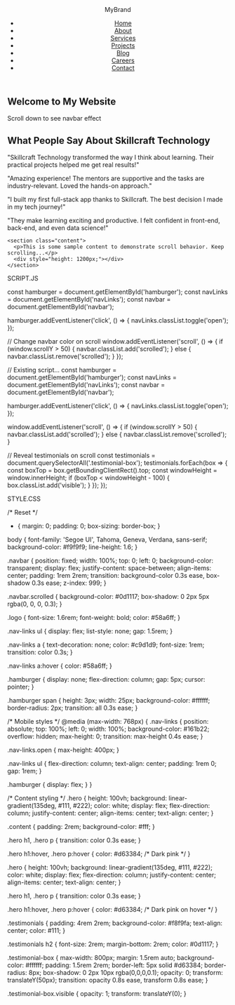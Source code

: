 <!DOCTYPE html>
<html lang="en">
<head>
  <meta charset="UTF-8" />
  <meta name="viewport" content="width=device-width, initial-scale=1.0"/>
  <title>Advanced Navbar</title>
  <link rel="stylesheet" href="style.css" />
  <script defer src="script.js"></script>
</head>
<body>
  <header class="navbar" id="navbar">
    <div class="logo">MyBrand</div>
    <nav class="nav-links" id="navLinks">
      <ul>
        <li><a href="#">Home</a></li>
        <li><a href="#">About</a></li>
        <li><a href="#">Services</a></li>
        <li><a href="#">Projects</a></li>
        <li><a href="#">Blog</a></li>
        <li><a href="#">Careers</a></li>
        <li><a href="#">Contact</a></li>
      </ul>
    </nav>
    <div class="hamburger" id="hamburger">
      <span></span>
      <span></span>
      <span></span>
    </div>
  </header>

  <main>
    <section class="hero">
      <h1>Welcome to My Website</h1>
      <p>Scroll down to see navbar effect</p>
    </section>
 <section class="testimonials" id="testimonials">
  <h2>What People Say About Skillcraft Technology</h2>
  
  <div class="testimonial-box">
    <p>"Skillcraft Technology transformed the way I think about learning. Their practical projects helped me get real results!"</p>
  </div>
  <div class="testimonial-box">
    <p>"Amazing experience! The mentors are supportive and the tasks are industry-relevant. Loved the hands-on approach."</p>
  </div>
  <div class="testimonial-box">
    <p>"I built my first full-stack app thanks to Skillcraft. The best decision I made in my tech journey!"</p>
  </div>
  <div class="testimonial-box">
    <p>"They make learning exciting and productive. I felt confident in front-end, back-end, and even data science!"</p>
  </div>
 </section>

    <section class="content">
      <p>This is some sample content to demonstrate scroll behavior. Keep scrolling...</p>
      <div style="height: 1200px;"></div>
    </section>
  </main>
</body>
</html>


SCRIPT.JS

const hamburger = document.getElementById('hamburger');
const navLinks = document.getElementById('navLinks');
const navbar = document.getElementById('navbar');

hamburger.addEventListener('click', () => {
  navLinks.classList.toggle('open');
});

// Change navbar color on scroll
window.addEventListener('scroll', () => {
  if (window.scrollY > 50) {
    navbar.classList.add('scrolled');
  } else {
    navbar.classList.remove('scrolled');
  }
});


// Existing script...
const hamburger = document.getElementById('hamburger');
const navLinks = document.getElementById('navLinks');
const navbar = document.getElementById('navbar');

hamburger.addEventListener('click', () => {
  navLinks.classList.toggle('open');
});

window.addEventListener('scroll', () => {
  if (window.scrollY > 50) {
    navbar.classList.add('scrolled');
  } else {
    navbar.classList.remove('scrolled');
  }

  // Reveal testimonials on scroll
  const testimonials = document.querySelectorAll('.testimonial-box');
  testimonials.forEach(box => {
    const boxTop = box.getBoundingClientRect().top;
    const windowHeight = window.innerHeight;
    if (boxTop < windowHeight - 100) {
      box.classList.add('visible');
    }
  });
});

STYLE.CSS


/* Reset */
* {
  margin: 0;
  padding: 0;
  box-sizing: border-box;
}

body {
  font-family: 'Segoe UI', Tahoma, Geneva, Verdana, sans-serif;
  background-color: #f9f9f9;
  line-height: 1.6;
}

.navbar {
  position: fixed;
  width: 100%;
  top: 0;
  left: 0;
  background-color: transparent;
  display: flex;
  justify-content: space-between;
  align-items: center;
  padding: 1rem 2rem;
  transition: background-color 0.3s ease, box-shadow 0.3s ease;
  z-index: 999;
}

.navbar.scrolled {
  background-color: #0d1117;
  box-shadow: 0 2px 5px rgba(0, 0, 0, 0.3);
}

.logo {
  font-size: 1.6rem;
  font-weight: bold;
  color: #58a6ff;
}

.nav-links ul {
  display: flex;
  list-style: none;
  gap: 1.5rem;
}

.nav-links a {
  text-decoration: none;
  color: #c9d1d9;
  font-size: 1rem;
  transition: color 0.3s;
}

.nav-links a:hover {
  color: #58a6ff;
}

.hamburger {
  display: none;
  flex-direction: column;
  gap: 5px;
  cursor: pointer;
}

.hamburger span {
  height: 3px;
  width: 25px;
  background-color: #ffffff;
  border-radius: 2px;
  transition: all 0.3s ease;
}

/* Mobile styles */
@media (max-width: 768px) {
  .nav-links {
    position: absolute;
    top: 100%;
    left: 0;
    width: 100%;
    background-color: #161b22;
    overflow: hidden;
    max-height: 0;
    transition: max-height 0.4s ease;
  }

  .nav-links.open {
    max-height: 400px;
  }

  .nav-links ul {
    flex-direction: column;
    text-align: center;
    padding: 1rem 0;
    gap: 1rem;
  }

  .hamburger {
    display: flex;
  }
}

/* Content styling */
.hero {
  height: 100vh;
  background: linear-gradient(135deg, #111, #222);
  color: white;
  display: flex;
  flex-direction: column;
  justify-content: center;
  align-items: center;
  text-align: center;
}

.content {
  padding: 2rem;
  background-color: #fff;
}

.hero h1,
.hero p {
  transition: color 0.3s ease;
}

.hero h1:hover,
.hero p:hover {
  color: #d63384; /* Dark pink */
}

.hero {
  height: 100vh;
  background: linear-gradient(135deg, #111, #222);
  color: white;
  display: flex;
  flex-direction: column;
  justify-content: center;
  align-items: center;
  text-align: center;
}

.hero h1,
.hero p {
  transition: color 0.3s ease;
}

.hero h1:hover,
.hero p:hover {
  color: #d63384; /* Dark pink on hover */
}

.testimonials {
  padding: 4rem 2rem;
  background-color: #f8f9fa;
  text-align: center;
  color: #111;
}

.testimonials h2 {
  font-size: 2rem;
  margin-bottom: 2rem;
  color: #0d1117;
}

.testimonial-box {
  max-width: 800px;
  margin: 1.5rem auto;
  background-color: #ffffff;
  padding: 1.5rem 2rem;
  border-left: 5px solid #d63384;
  border-radius: 8px;
  box-shadow: 0 2px 10px rgba(0,0,0,0.1);
  opacity: 0;
  transform: translateY(50px);
  transition: opacity 0.8s ease, transform 0.8s ease;
}

.testimonial-box.visible {
  opacity: 1;
  transform: translateY(0);
}
